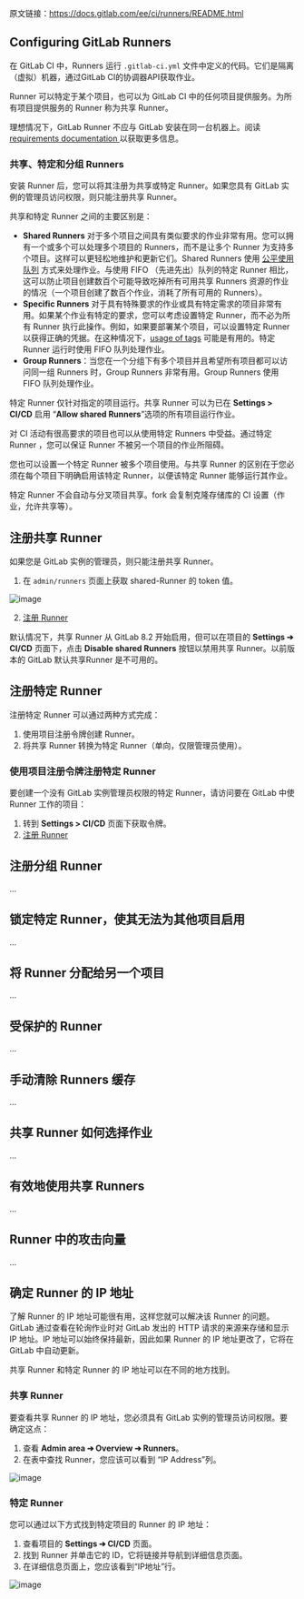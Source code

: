 原文链接：<https://docs.gitlab.com/ee/ci/runners/README.html>

## Configuring GitLab Runners


在 GitLab CI 中，Runners 运行 `.gitlab-ci.yml` 文件中定义的代码。它们是隔离（虚拟）机器，通过GitLab CI的协调器API获取作业。

Runner 可以特定于某个项目，也可以为 GitLab CI 中的任何项目提供服务。为所有项目提供服务的 Runner 称为共享 Runner。

理想情况下，GitLab Runner 不应与 GitLab 安装在同一台机器上。阅读 [requirements documentation
](https://gitlab.com/help/install/requirements.md#gitlab-runner) 以获取更多信息。

### 共享、特定和分组 Runners

安装 Runner 后，您可以将其注册为共享或特定 Runner。如果您具有 GitLab 实例的管理员访问权限，则只能注册共享 Runner。

共享和特定 Runner 之间的主要区别是：

* **Shared Runners** 对于多个项目之间具有类似要求的作业非常有用。您可以拥有一个或多个可以处理多个项目的 Runners，而不是让多个 Runner 为支持多个项目。这样可以更轻松地维护和更新它们。Shared Runners 使用 [公平使用队列](https://gitlab.com/help/ci/runners/README.md#how-shared-runners-pick-jobs) 方式来处理作业。与使用 FIFO （先进先出）队列的特定 Runner 相比，这可以防止项目创建数百个可能导致吃掉所有可用共享 Runners 资源的作业的情况（一个项目创建了数百个作业，消耗了所有可用的 Runners）。
* **Specific Runners** 对于具有特殊要求的作业或具有特定需求的项目非常有用。如果某个作业有特定的要求，您可以考虑设置特定 Runner，而不必为所有 Runner 执行此操作。例如，如果要部署某个项目，可以设置特定 Runner 以获得正确的凭据。在这种情况下，[usage of tags](https://gitlab.com/help/ci/runners/README.md#using-tags) 可能是有用的。特定 Runner 运行时使用 FIFO 队列处理作业。
* **Group Runners**：当您在一个分组下有多个项目并且希望所有项目都可以访问同一组 Runners 时，Group Runners 非常有用。Group Runners 使用 FIFO 队列处理作业。

特定 Runner 仅针对指定的项目运行。共享 Runner 可以为已在 **Settings > CI/CD** 启用 “**Allow shared Runners**”选项的所有项目运行作业。

对 CI 活动有很高要求的项目也可以从使用特定 Runners 中受益。通过特定 Runner ，您可以保证 Runner 不被另一个项目的作业所阻碍。

您也可以设置一个特定 Runner 被多个项目使用。与共享 Runner 的区别在于您必须在每个项目下明确启用该特定 Runner，以便该特定 Runner 能够运行其作业。

特定 Runner 不会自动与分叉项目共享。fork 会复制克隆存储库的 CI 设置（作业，允许共享等）。

## 注册共享 Runner

如果您是 GitLab 实例的管理员，则只能注册共享 Runner。

1. 在 `admin/runners` 页面上获取 shared-Runner 的 token 值。

![image](https://upload-images.jianshu.io/upload_images/2648731-134800de0b3c2005.png?imageMogr2/auto-orient/strip%7CimageView2/2/w/1240)

2. [注册 Runner](https://docs.gitlab.com/runner/register/)

默认情况下，共享 Runner 从 GitLab 8.2 开始启用，但可以在项目的 **Settings ➔ CI/CD** 页面下，点击 **Disable shared Runners** 按钮以禁用共享 Runner。以前版本的 GitLab 默认共享Runner 是不可用的。

## 注册特定 Runner

注册特定 Runner 可以通过两种方式完成：

1. 使用项目注册令牌创建 Runner。
2. 将共享 Runner 转换为特定 Runner（单向，仅限管理员使用）。

### 使用项目注册令牌注册特定 Runner

要创建一个没有 GitLab 实例管理员权限的特定 Runner，请访问要在 GitLab 中使 Runner 工作的项目：

1. 转到 **Settings > CI/CD** 页面下获取令牌。
2. [注册 Runner](https://docs.gitlab.com/runner/register/)

## 注册分组 Runner
...


## 锁定特定 Runner，使其无法为其他项目启用

...



## 将 Runner 分配给另一个项目
...

## 受保护的 Runner
...

## 手动清除 Runners 缓存
...

## 共享 Runner 如何选择作业
...

## 有效地使用共享 Runners
...

## Runner 中的攻击向量
...

## 确定 Runner 的 IP 地址

了解 Runner 的 IP 地址可能很有用，这样您就可以解决该 Runner 的问题。GitLab 通过查看在轮询作业时对 GitLab 发出的 HTTP 请求的来源来存储和显示 IP 地址。IP 地址可以始终保持最新，因此如果 Runner 的 IP 地址更改了，它将在 GitLab 中自动更新。

共享 Runner 和特定 Runner 的 IP 地址可以在不同的地方找到。

### 共享 Runner

要查看共享 Runner 的 IP 地址，您必须具有 GitLab 实例的管理员访问权限。要确定这点：

1. 查看 **Admin area ➔ Overview ➔ Runners**。
2. 在表中查找 Runner，您应该可以看到 “IP Address”列。

![image](https://upload-images.jianshu.io/upload_images/2648731-66e4dc83d808378e.png?imageMogr2/auto-orient/strip%7CimageView2/2/w/1240)


### 特定 Runner

您可以通过以下方式找到特定项目的 Runner 的 IP 地址：

1. 查看项目的 **Settings ➔ CI/CD** 页面。
2. 找到 Runner 并单击它的 ID，它将链接并导航到详细信息页面。
3. 在详细信息页面上，您应该看到“IP地址”行。

![image](https://upload-images.jianshu.io/upload_images/2648731-4c22f406e5f8b333.png?imageMogr2/auto-orient/strip%7CimageView2/2/w/1240)




